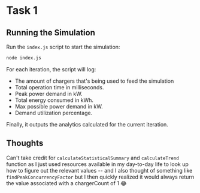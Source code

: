 # Task 1

## Running the Simulation

Run the `index.js` script to start the simulation:

```bash
node index.js
```

For each iteration, the script will log:

- The amount of chargers that's being used to feed the simulation
- Total operation time in milliseconds.
- Peak power demand in kW.
- Total energy consumed in kWh.
- Max possible power demand in kW.
- Demand utilization percentage.

Finally, it outputs the analytics calculated for the current iteration.

## Thoughts

Can't take credit for `calculateStatisticalSummary` and `calculateTrend` function as I just used resources available in my day-to-day life to look up how to figure out the relevant values -- and I also thought of something like `findPeakConcurrencyFactor` but I then quickly realized it would always return the value associated with a chargerCount of 1 😂
